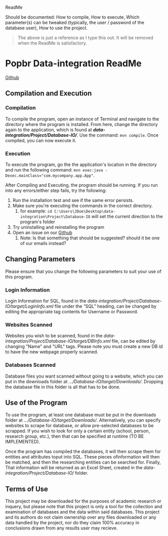 ReadMe

Should be documented:
How to compile,
How to execute,
Which parameter(s) can be tweaked (typically, the user / password of the database user),
How to use the project.

>The above is just a reference as I type this out. It will be removed when the ReadMe is satisfactory.
# Popbr Data-integration ReadMe 
[Github](https://github.com/popbr/data-integration)
## Compilation and Execution
### Compilation
To compile the program, open an instance of Terminal and navigate to the directory where the program is installed. From here, change the directory again to the application, which is found at 
***data-integration/Project/Database-IO/***. Use the command: `mvn compile`. Once compiled, you can now execute it.

### Execution
To execute the program, go the the application's location in the directory and run the following command: `mvn exec:java -Dexec.mainClass="com.mycompany.app.App"`.

After Compiling and Executing, the program should be running. If you run into any errors/either step fails, try the following:
1. Run the installation test and see if the same error persists.
2. Make sure you're executing the commands in the correct directory.
    1. for example: `cd C:\Users\JDoe\Desktop\data-integration\Project\Database-IO` will set the current direction to the program's folder
3. Try uninstalling and reinstalling the program
4. Open an issue on our [Github](https://github.com/popbr/data-integration)
    1. Note: Is that something that should be suggested? should it be one of our emails instead?

## Changing Parameters
Please ensure that you change the following parameters to suit your use of this program. 

### Login Information
Login Information for SQL, found in the *data-integration/Project/Database-IO/target/LoginInfo.xml* file under the “SQL” heading, can be changed by editing the appropriate tag contents for Username or Password.

### Websites Scanned
Websites you wish to be scanned, found in the *data-integration/Project/Database-IO/target/DBInfo.xml* file, can be edited by changing "Name" and "URL" tags. Please note you must create a new DB id to have the new webpage properly scanned.

### Databases Scanned
Database files you want scanned without going to a website, which you can put in the downloads folder at *.../Database-IO/target/Downloads/*. Dropping the database file in this folder is all that has to be done. 

## Use of the Program
To use the program, at least one database must be put in the downloads folder at *.../Database-IO/target/Downloads/*. Alternatively, you can specify websites to scrape for database, or allow pre-selected databases to be scrapped. If you wish to look for only a certain entity (school, person, research group, etc.), then that can be specified at runtime (TO BE IMPLEMENTED). 

Once the program has compiled the databases, it will then scrape them for entities and attributes toput into SQL. These pieces ofinformation will then be matched, and then the researching entities can be searched for. Finally, That information will be returned as an Excel Sheet, created in the  *data-integration/Project/Database-IO/* folder. 

## Terms of Use
This project may be downloaded for the purposes of academic research or inquery, but please note that this project is only a tool for the collection and examination of databases and the data within said databases. This project and its authors do not claim ownership over any files downloaded or any data handled by the project, nor do they claim 100% accuracy in conclusions drawn from any results user may recieve.

